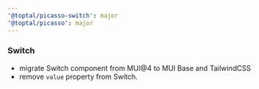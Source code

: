 ```yaml
---
'@toptal/picasso-switch': major
'@toptal/picasso': major
---
```


### Switch

- migrate Switch component from MUI@4 to MUI Base and TailwindCSS
- remove `value` property from Switch.
